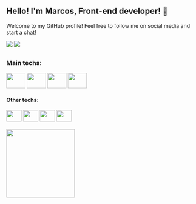 ## Hello! I'm Marcos, Front-end developer! 👋

Welcome to my GitHub profile! Feel free to follow me on social media and start a chat!

<a href="https://www.linkedin.com/in/marcosrobertoassis/" targer="_blank"><img src="https://img.shields.io/badge/LinkedIn-0077B5?style=for-the-badge&logo=linkedin&logoColor=white"></a>
<a href="mailto:marcosrobertoassis@gmail.com" targer="_blank"><img src="https://img.shields.io/badge/Gmail-D14836?style=for-the-badge&logo=gmail&logoColor=white"></a>

##

### Main techs:
  <div style="display: inline_block">
    <img src="https://cdn.jsdelivr.net/gh/devicons/devicon/icons/javascript/javascript-original.svg" height="40" width="50"/> 
    <img src="https://cdn.jsdelivr.net/gh/devicons/devicon/icons/html5/html5-original.svg" height="40" width="50"/>
    <img src="https://cdn.jsdelivr.net/gh/devicons/devicon/icons/css3/css3-original.svg" height="40" width="50"/>
    <img src="https://cdn.jsdelivr.net/gh/devicons/devicon/icons/linux/linux-original.svg" height="40" width="50"/>         
  </div>
  
#### Other techs:
  <div style="display: inline_block">
      <img src="https://cdn.jsdelivr.net/gh/devicons/devicon/icons/react/react-original.svg" height="30" width="40"/>
       <img src="https://cdn.jsdelivr.net/gh/devicons/devicon/icons/java/java-original.svg" height="30" width="40"/>
       <img src="https://cdn.jsdelivr.net/gh/devicons/devicon/icons/spring/spring-original.svg" height="30" width="40"/>      
       <img src="https://cdn.jsdelivr.net/gh/devicons/devicon/icons/mysql/mysql-original.svg" height="30" width="40"/>
          
                
  </div>
  
<br>

<div align="left">
  <a href="https://github.com/marcosr3000">
  <img height="180em" src="https://github-readme-stats.vercel.app/api/top-langs/?username=marcosr3000&layout=compact&langs_count=7&theme=dracula"/>
</div>
